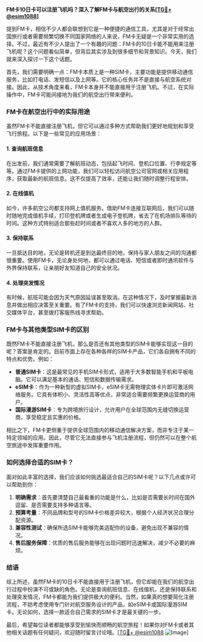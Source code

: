 **FM卡10日卡可以注册飞机吗？深入了解FM卡与航空出行的关系[[TG💪+ @esim1088](https://t.me/s/esim1088)]**

提到FM卡，相信不少人都会联想到它是一种便捷的通信工具，尤其是对于经常出国旅行或者需要频繁切换不同国家网络的人来说，FM卡无疑是一个非常实用的选择。不过，最近有不少人提出了一个有趣的问题：FM卡的10日卡能不能用来注册飞机呢？这个问题看似简单，但背后其实涉及到很多细节和背景知识。今天，我们就来深入探讨一下这个话题。

首先，我们需要明确一点：FM卡本质上是一种SIM卡，主要功能是提供移动通信服务，比如打电话、发短信以及上网等。它的核心任务并不是直接与航空系统对接。因此，从技术角度来看，FM卡本身并不能直接用于注册飞机。不过，在实际操作中，FM卡可能间接地为我们的航空出行带来便利。

### FM卡在航空出行中的实际用途

虽然FM卡不能直接注册飞机，但它可以通过多种方式帮助我们更好地规划和享受飞行旅程。以下是一些常见的应用场景：

#### 1. **查询航班信息**
在出发前，我们通常需要了解航班动态，包括起飞时间、登机口位置、行李规定等等。通过FM卡提供的上网功能，我们可以轻松访问航空公司官网或相关应用程序，获取最新的航班信息。这不仅提高了效率，还能让我们随时调整行程安排。

#### 2. **在线值机**
如今，许多航空公司都支持网上值机服务。借助FM卡连接互联网后，我们可以随时随地完成值机手续，打印登机牌或者生成电子登机牌，省去了在机场排队等待的时间。这种方式特别适合那些赶时间或者不喜欢人多的地方的人群。

#### 3. **保持联系**
一旦抵达目的地，无论是转机还是到达最终目的地，保持与家人朋友之间的沟通都很重要。使用FM卡，无论身处何地，都可以通过电话、短信或者即时通讯软件与外界保持联系，让亲朋好友知道自己的安全状况。

#### 4. **处理突发情况**
有时候，航班可能会因为天气原因延误甚至取消。在这种情况下，及时掌握最新消息并做出相应决策至关重要。有了FM卡的支持，我们可以快速浏览新闻网站、社交媒体平台，甚至拨打客服热线寻求帮助。

### FM卡与其他类型SIM卡的区别

既然FM卡不能直接注册飞机，那么是否还有其他类型的SIM卡能够实现这一目的呢？答案是肯定的。目前市面上存在各种各样的SIM卡产品，它们各自拥有不同的特点和优势。例如：

- **普通SIM卡**：这是最常见的手机SIM卡形式，适用于大多数智能手机和平板电脑。它可以满足基本的通话、短信和数据传输需求。
- **eSIM卡**：作为一种新型的虚拟SIM卡，eSIM卡无需物理实体卡片即可激活网络服务。它具有体积小、灵活性高等优点，非常适合需要频繁更换运营商的用户。
- **国际漫游SIM卡**：专为跨境旅行设计，允许用户在全球范围内无缝切换运营商，享受稳定且实惠的价格。

相比之下，FM卡更侧重于提供全球范围内的移动通信解决方案，而非专注于某一特定领域的应用。因此，尽管它无法直接参与飞机注册流程，但仍然可以在整个航空旅途中发挥重要作用。

### 如何选择合适的SIM卡？

面对如此丰富的选择，我们应该如何挑选最适合自己的SIM卡呢？以下几点或许可以帮助到你：

1. **明确需求**：首先要清楚自己最看重的功能是什么，比如是否需要长时间在国外逗留、是否需要支持多种语言等。
2. **预算考量**：不同品牌和型号的SIM卡价格差异较大，根据个人经济状况合理分配资源。
3. **兼容性测试**：确保所选SIM卡能够完美适配你的设备，避免出现不兼容的情况。
4. **售后服务保障**：优质的售后服务能够在出现问题时迅速解决，减少不必要的麻烦。

### 结语

综上所述，虽然FM卡的10日卡不能直接用于注册飞机，但它却能在我们的航空出行过程中扮演不可或缺的角色。无论是查询航班信息、在线值机，还是保持联系和处理突发情况，FM卡都能为我们提供极大的便利。当然，如果真的想要简化注册流程，不妨考虑使用专门针对航空服务设计的产品，如eSIM卡或国际漫游SIM卡。无论如何，选择一款适合自己需求的SIM卡才是最关键的一步。

最后，希望每位读者都能够享受到愉快而顺畅的航空旅程！如果你对FM卡或者其他相关话题有任何疑问，欢迎随时留言讨论哦。[[TG💪+ @esim1088](https://t.me/s/esim1088) ![Image](https://i.postimg.cc/4NQfJmqS/Snipaste-2025-05-13-00-14-12.png)]
